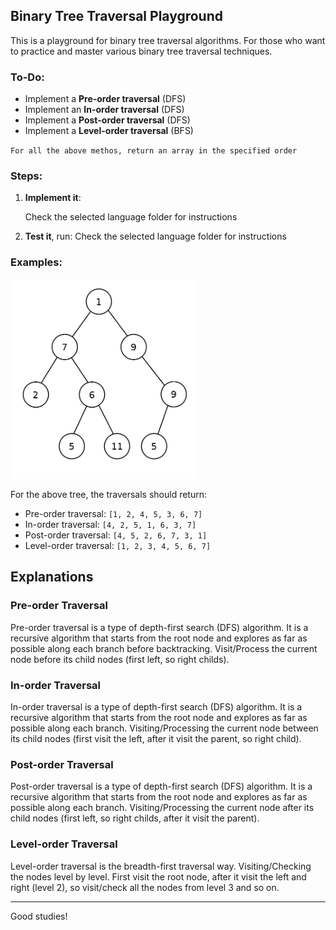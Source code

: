 ## Binary Tree Traversal Playground

This is a playground for binary tree traversal algorithms.
For those who want to practice and master various binary tree traversal techniques.

### To-Do:

- Implement a **Pre-order traversal** (DFS)
- Implement an **In-order traversal** (DFS)
- Implement a **Post-order traversal** (DFS)
- Implement a **Level-order traversal** (BFS)

`For all the above methos, return an array in the specified order`

### Steps:

1. **Implement it**:

    Check the selected language folder for instructions

1. **Test it**, run:
    Check the selected language folder for instructions

### Examples:

<img src="../../assets/binary-tree-example.png" style="background-color: white" alt="Binary Tree" width="300"/>

For the above tree, the traversals should return:

- Pre-order traversal: `[1, 2, 4, 5, 3, 6, 7]`
- In-order traversal: `[4, 2, 5, 1, 6, 3, 7]`
- Post-order traversal: `[4, 5, 2, 6, 7, 3, 1]`
- Level-order traversal: `[1, 2, 3, 4, 5, 6, 7]`

## Explanations

### Pre-order Traversal

Pre-order traversal is a type of depth-first search (DFS) algorithm. It is a recursive algorithm that starts from the root node and explores as far as possible along each branch before backtracking. Visit/Process the current node before its child nodes (first left, so right childs).

### In-order Traversal

In-order traversal is a type of depth-first search (DFS) algorithm. It is a recursive algorithm that starts from the root node and explores as far as possible along each branch. Visiting/Processing the current node between its child nodes (first visit the left, after it visit the parent, so right child).

### Post-order Traversal

Post-order traversal is a type of depth-first search (DFS) algorithm. It is a recursive algorithm that starts from the root node and explores as far as possible along each branch. Visiting/Processing the current node after its child nodes (first left, so right childs, after it visit the parent).

### Level-order Traversal

Level-order traversal is the breadth-first traversal way. Visiting/Checking the nodes level by level. First visit the root node, after it visit the left and right (level 2), so visit/check all the nodes from level 3 and so on.

---

Good studies!
